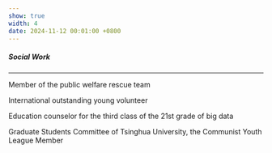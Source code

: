 ```yaml
---
show: true
width: 4
date: 2024-11-12 00:01:00 +0800
---
```


<div class="p-4">
    <h5><i class="fa-solid fa-heart-circle-check"></i> Social Work</h5>
    <hr />
    <p>
        Member of the public welfare rescue team
    </p>
    <p>
        International outstanding young volunteer
    </p>
    <p>
        Education counselor for the third class of the 21st grade of big data
    </p>
    <p>
        Graduate Students Committee of Tsinghua University, the Communist Youth League Member
    </p>
</div>
